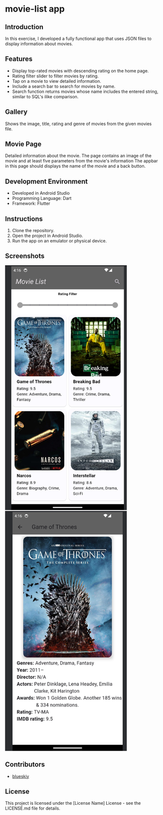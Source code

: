 # movie-list app 

## Introduction
In this exercise, I developed a fully functional app that uses JSON files to display information about movies. 

## Features
- Display top-rated movies with descending rating on the home page.
- Rating filter slider to filter movies by rating.
- Tap on a movie to view detailed information.
- Include a search bar to search for movies by name.
- Search function returns movies whose name includes the entered string, similar to SQL's ilike comparison.

## Gallery
Shows the image, title, rating and genre of movies from the given movies file.   
 
## Movie Page
Detailed information about the movie.
The page contains an image of the movie and at least five parameters from the movie's information
The appbar in this page should displays the name of the movie and a back button.

## Development Environment
- Developed in Android Studio
- Programming Language: Dart
- Framework: Flutter

## Instructions
1. Clone the repository.
2. Open the project in Android Studio.
3. Run the app on an emulator or physical device.

## Screenshots
<img src="https://github.com/blueskiy01/mobile-dev/raw/main/movie-list/assets/image/home_view.png" width="400" alt="">
<img src="https://github.com/blueskiy01/mobile-dev/raw/main/movie-list/assets/image/detailed_view.png" width="400" alt="">

## Contributors
- [blueskiy](https://github.com/blueskiy01)

## License
This project is licensed under the [License Name] License - see the LICENSE.md file for details.
